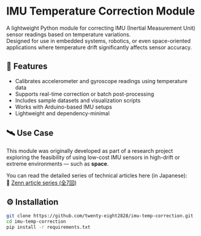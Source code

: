 # IMU Temperature Correction Module

A lightweight Python module for correcting IMU (Inertial Measurement Unit) sensor readings based on temperature variations.  
Designed for use in embedded systems, robotics, or even space-oriented applications where temperature drift significantly affects sensor accuracy.

## 📌 Features

- Calibrates accelerometer and gyroscope readings using temperature data
- Supports real-time correction or batch post-processing
- Includes sample datasets and visualization scripts
- Works with Arduino-based IMU setups
- Lightweight and dependency-minimal

## 🛰 Use Case

This module was originally developed as part of a research project exploring the feasibility of using low-cost IMU sensors in high-drift or extreme environments — such as **space**.

You can read the detailed series of technical articles here (in Japanese):  
📖 [Zenn article series (全7回)](https://zenn.dev/yourusername/articles/imu-temp-correction-series)

## ⚙️ Installation

```bash
git clone https://github.com/twenty-eight2828/imu-temp-correction.git
cd imu-temp-correction
pip install -r requirements.txt

